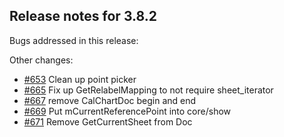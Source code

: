 ## Release notes for 3.8.2

Bugs addressed in this release:

Other changes:

* [#653](../../issues/653) Clean up point picker
* [#665](../../665) Fix up GetRelabelMapping to not require sheet_iterator
* [#667](../../667) remove CalChartDoc begin and end
* [#669](../../669) Put mCurrentReferencePoint into core/show
* [#671](../../671) Remove GetCurrentSheet from Doc


